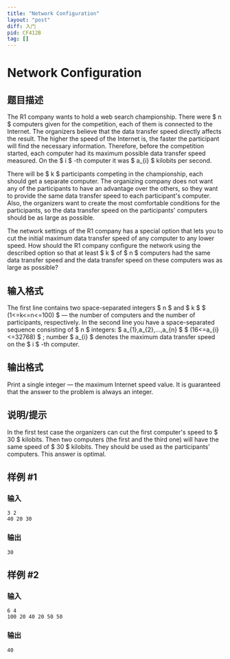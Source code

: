 ```yaml
---
title: "Network Configuration"
layout: "post"
diff: 入门
pid: CF412B
tag: []
---
```


# Network Configuration

## 题目描述

The R1 company wants to hold a web search championship. There were $ n $ computers given for the competition, each of them is connected to the Internet. The organizers believe that the data transfer speed directly affects the result. The higher the speed of the Internet is, the faster the participant will find the necessary information. Therefore, before the competition started, each computer had its maximum possible data transfer speed measured. On the $ i $ -th computer it was $ a_{i} $ kilobits per second.

There will be $ k $ participants competing in the championship, each should get a separate computer. The organizing company does not want any of the participants to have an advantage over the others, so they want to provide the same data transfer speed to each participant's computer. Also, the organizers want to create the most comfortable conditions for the participants, so the data transfer speed on the participants' computers should be as large as possible.

The network settings of the R1 company has a special option that lets you to cut the initial maximum data transfer speed of any computer to any lower speed. How should the R1 company configure the network using the described option so that at least $ k $ of $ n $ computers had the same data transfer speed and the data transfer speed on these computers was as large as possible?

## 输入格式

The first line contains two space-separated integers $ n $ and $ k $ $ (1<=k<=n<=100) $ — the number of computers and the number of participants, respectively. In the second line you have a space-separated sequence consisting of $ n $ integers: $ a_{1},a_{2},...,a_{n} $ $ (16<=a_{i}<=32768) $ ; number $ a_{i} $ denotes the maximum data transfer speed on the $ i $ -th computer.

## 输出格式

Print a single integer — the maximum Internet speed value. It is guaranteed that the answer to the problem is always an integer.

## 说明/提示

In the first test case the organizers can cut the first computer's speed to $ 30 $ kilobits. Then two computers (the first and the third one) will have the same speed of $ 30 $ kilobits. They should be used as the participants' computers. This answer is optimal.

## 样例 #1

### 输入

```
3 2
40 20 30

```

### 输出

```
30

```

## 样例 #2

### 输入

```
6 4
100 20 40 20 50 50

```

### 输出

```
40

```

